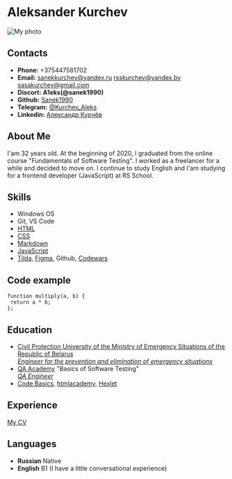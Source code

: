 Aleksander Kurchev
==================
![My photo](https://sun9-15.userapi.com/impg/UsbvNNL9xRH60PfOAK2SWKwDoewu6W1Z-g-J2g/hTuk1MI5jAA.jpg?size=1516x1031&quality=95&sign=0de28bcfa30138f2cdff7f1be9110bc5&type=album "My photo!!!")

Contacts
--------
* __Phone:__ +375447581702
* __Email:__ 
    sanekkurchev@yandex.ru
    rsskurchev@yandex.by
    sasakurchev@gmail.com
* __Discort:__ **A1eks(@sanek1990)**
* __Github:__ [Sanek1990](https://github.com/Sanek1990 "Github profile")
* __Telegram:__ [@Kurchev_Aleks](https://t.me/Kurchev_Aleks "Telegram")
* __Linkedin:__ [Александр Курчёв](https://www.linkedin.com/in/%D0%B0%D0%BB%D0%B5%D0%BA%D1%81%D0%B0%D0%BD%D0%B4%D1%80-%D0%BA%D1%83%D1%80%D1%87%D1%91%D0%B2-700710197/ "Linkedin profile")

About Me
--------
I'am 32 years old. At the beginning of 2020, I graduated from the online course "Fundamentals of Software Testing". I worked as a freelancer for a while and decided to move on. I continue to study English and I'am studying for a frontend developer (JavaScript) at RS School.

Skills
------
+ Windows OS
+ Git, VS Code
+ [HTML](https://htmlacademy.ru/study "htmlacademy")
+ [CSS](https://htmlacademy.ru/study "htmlacademy")
+ [Markdown](https://evileg.com/ru/pages/markdown/#Links "EVILEG")
+ [JavaScript](https://ru.code-basics.com/ "Code Basics")
+ [Tilda](https://tilda.cc/projects/?projectid=5672181 "Tilda"), [Figma](https://www.figma.com/files/recent?fuid=1115581774985894154 "Figma"), Github, [Codewars](https://www.codewars.com/users/Sanek1990 "Codewars")

Code example
----
```
function multiply(a, b) {
 return a * b;
};
```
Education
----
- [Civil Protection University of the Ministry of Emergency Situations of the Republic of Belarus](https://ucp.by/ "UNIVERSITY OF CIVIL PROTECTION")  
    [*Engineer for the prevention and elimination of emergency situations*](https://disk.yandex.ru/i/bKQUQjNw1o18tw "diploma")
- [QA Academy](https://qa-academy.by/ "QA Academy") "Basics of Software Testing"  
    [*QA Engineer*](https://disk.yandex.ru/i/_3PNz15qPzZ7WA "certificate")
- [Code Basics](https://ru.code-basics.com/ "Code Basics"), [htmlacademy](https://htmlacademy.ru/study "htmlacademy"), [Hexlet](https://ru.hexlet.io/my "Hexlet")

Experience
-----
[My CV](https://github.com/Sanek1990?tab=projects "My projects")

Languages
----
+ __Russian__ Native
+ **English** B1 (I have a little conversational experience)